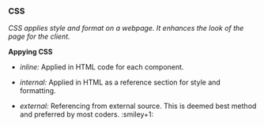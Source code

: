 ### **CSS**

*CSS applies style and format on a webpage. It enhances the look of the page for the client.*

**Appying CSS**

* *inline:* Applied in HTML code for each component.

* *internal:*  Applied in HTML as a reference section for style and formatting.

* *external:*  Referencing from external source. This is deemed best method and preferred by most coders. :smiley+1: 